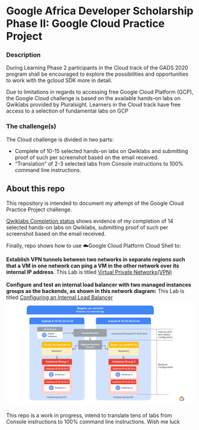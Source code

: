 # Google Africa Developer Scholarship Phase II: Google Cloud Practice Project

### Description
During Learning Phase 2 participants in the Cloud track of the GADS 2020 program shall be encouraged to explore the possibilities and opportunities to work with the gcloud SDK more in detail.

Due to limitations in regards to accessing free Google Cloud Platform (GCP), the Google Cloud challenge is based on the available hands-on labs on Qwiklabs provided by Pluralsight. Learners in the Cloud track have free access to a selection of fundamental labs on GCP

### The challenge(s)
The Cloud challenge is divided in two parts:

* Complete of 10-15 selected hands-on labs on Qwiklabs and submitting proof of such per screenshot based on the email received.
* “Translation” of 2-3 selected labs from Console instructions to 100% command line instructions.


## About this repo
This repository is intended to document my attempt of the Google Cloud Practice Project challenge. 

[Qwiklabs Completion status](https://github.com/eddUG/Google-Cloud-Practice-Project/blob/master/Qwiklabs-Completion-status.md) shows evidence of my completion of 14 selected hands-on labs on Qwiklabs, submitting proof of such per screenshot based on the email received. 

Finally, repo shows how to use ☁️Google Cloud Platform Cloud Shell to:

**Establish VPN tunnels between two networks in separate regions such that a VM in one network can ping a VM in the other network over its internal IP address**. This Lab is titled [Virtual Private Networks(VPN)](https://github.com/eddUG/Google-Cloud-Practice-Project/blob/master/Virtual-Private-Networks.md)
<br><br>
**Configure and test an internal load balancer with two managed instances groups as the backends, as shown in this network diagram:** This Lab is titled [Configuring an Internal Load Balancer](https://github.com/eddUG/Google-Cloud-Practice-Project/blob/master/Configuring-an-Internal-Load-Balancer.md)
![alt text](https://github.com/eddUG/Google-Cloud-Practice-Project/blob/master/images/load.balancer.png)



This repo is a work in progress, intend to translate tens of labs from Console instructions to 100% command line instructions. Wish me luck 
